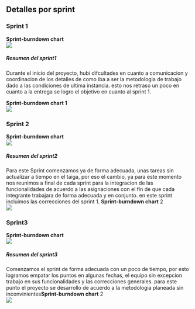 ## Detalles por sprint
### Sprint 1
**Sprint-burndown chart**\
![](https://github.com/Los-machos-y-Coronado/Banco-de-proyectos/tree/master/Persistencia.grSprint1)

##### Resumen del sprint1
Durante el inicio del proyecto, hubi difcultades en cuanto a comunicacion y coordinacion de los detalles de como iba a ser la metodologia de trabajo dado a las condiciones de ultima instancia. esto nos retraso un poco en cuanto a la entrega se logro el objetivo en  cuanto al sprint 1.

**Sprint-burndown chart 1**\
![](https://github.com/Los-machos-y-Coronado/Banco-de-proyectos/tree/master/Persistencia.Sprint1)
### Sprint 2
**Sprint-burndown chart**\
![](https://github.com/Los-machos-y-Coronado/Banco-de-proyectos/tree/master/Persistencia.grSprint2)
##### Resumen del sprint2
Para este Sprint comenzamos ya de forma adecuada, unas tareas sin actualizar a tiempo en el taiga, por eso el cambio, ya para este momento nos reunimos a final de cada sprint para la integracion de las funcionalidades de acuerdo a las asignaciones con el fin de que cada integrante trabajara de forma adecuada y en conjunto. en este sprint incluimos las correcciones del sprint 1.
**Sprint-burndown chart** 2\
![](https://github.com/Los-machos-y-Coronado/Banco-de-proyectos/tree/master/Persistencia.Sprint2)
### Sprint3
**Sprint-burndown chart**\
![](https://github.com/Los-machos-y-Coronado/Banco-de-proyectos/tree/master/Persistencia.grSprint3)
##### Resumen del sprint3
Comenzamos el sprint de forma adecuada con un poco de tiempo, por esto logramos empatar los puntos en algunas fechas, el equipo sin excepcion trabajo en sus funcionalidades y las correcciones generales. para este punto el proyecto se desarrollo de acuerdo a la metodologia planeada sin inconvinientes**Sprint-burndown chart** 2\
![](https://github.com/Los-machos-y-Coronado/Banco-de-proyectos/tree/master/Persistencia.Sprint3)
